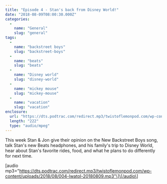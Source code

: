 ```yaml
---
title: "Episode 4 - Stan's back from Disney World!"
date: "2018-08-09T08:00:30.000Z"
categories: 
  - 
    name: "General"
    slug: "general"
tags: 
  - 
    name: "backstreet boys"
    slug: "backstreet-boys"
  - 
    name: "beats"
    slug: "beats"
  - 
    name: "Disney world"
    slug: "disney-world"
  - 
    name: "mickey mouse"
    slug: "mickey-mouse"
  - 
    name: "vacation"
    slug: "vacation"
enclosure: 
  url: "https://dts.podtrac.com/redirect.mp3/twistoflemonpod.com/wp-content/uploads/2018/08/004-lwatol-20180809.mp3"
  length: "222"
  type: "audio/mpeg"
---
```


This week Stan & Jon give their opinion on the New Backstreet Boys song, talk Stan's new Beats headphones, and his family's trip to Disney World, hear about Stan's favorite rides, food, and what he plans to do differently for next time.

\[audio mp3="https://dts.podtrac.com/redirect.mp3/twistoflemonpod.com/wp-content/uploads/2018/08/004-lwatol-20180809.mp3"\]\[/audio\]
